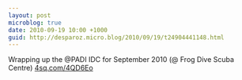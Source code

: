 ```yaml
---
layout: post
microblog: true
date: 2010-09-19 10:00 +1000
guid: http://desparoz.micro.blog/2010/09/19/t24904441148.html
---
```

Wrapping up the @PADI IDC for September 2010 (@ Frog Dive Scuba Centre) [4sq.com/4QD6Eo](http://4sq.com/4QD6Eo)
